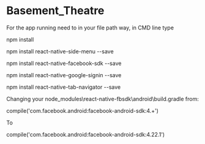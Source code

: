 # Basement_Theatre
For the app running need to in your file path way, in CMD line type

npm install

npm install react-native-side-menu --save

npm install react-native-facebook-sdk --save

npm install react-native-google-signin --save

npm install react-native-tab-navigator --save

Changing your node_modules\react-native-fbsdk\android\build.gradle from:


compile('com.facebook.android:facebook-android-sdk:4.+')


To


compile('com.facebook.android:facebook-android-sdk:4.22.1')
